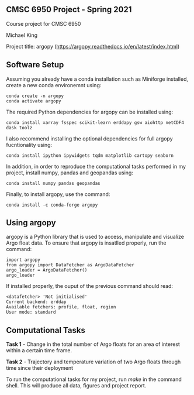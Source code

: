 ## CMSC 6950 Project - Spring 2021

Course project for CMSC 6950

Michael King

Project title: argopy (https://argopy.readthedocs.io/en/latest/index.html)

## Software Setup

Assuming you already have a conda installation such as Miniforge installed, create a new conda environemnt using:


    conda create -n argopy
    conda activate argopy

The required Python dependencies for argopy can be installed using:

    conda install xarray fsspec scikit-learn erddapy gsw aiohttp netCDF4 dask toolz

I also recommend installing the optional dependencies for full argopy fucntionality using:

    conda install ipython ipywidgets tqdm matplotlib cartopy seaborn

In addition, in order to reproduce the computational tasks performed in my project, install numpy, pandas and geopandas using:

    conda install numpy pandas geopandas

Finally, to install argopy, use the command:

    conda install -c conda-forge argopy

## Using argopy

argopy is a Python library that is used to access, manipulate and visualize Argo float data. To ensure that argopy is insatlled properly, run the command:

    import argopy
    from argopy import DataFetcher as ArgoDataFetcher
    argo_loader = ArgoDataFetcher()
    argo_loader

If installed properly, the ouput of the previous command should read:

    <datafetcher> 'Not initialised'
    Current backend: erddap
    Available fetchers: profile, float, region
    User mode: standard

## Computational Tasks

**Task 1** - Change in the total number of Argo floats for an area of interest within a certain time frame.

**Task 2** - Trajectory and temperature variation of two Argo floats through time since their deployment

To run the computational tasks for my project, run *make* in the command shell. This will produce all data, figures and project report. 
